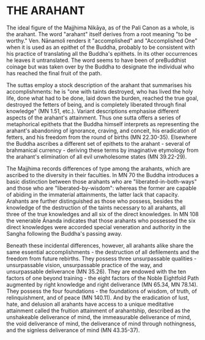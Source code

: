 # THE ARAHANT

The ideal figure of the Majjhima Nikāya, as of the Pali Canon as a whole, is the arahant. The word "arahant" itself derives from a root meaning "to be worthy." Ven. Nānamoli renders it "accomplished" and "Accomplished One" when it is used as an epithet of the Buddha, probably to be consistent with his practice of translating all the Buddha's epithets. In its other occurrences he
leaves it untranslated. The word seems to have been of preBuddhist coinage but was taken over by the Buddha to designate the individual who has reached the final fruit of the path.

The suttas employ a stock description of the arahant that summarises his accomplishments: he is "one with taints destroyed, who has lived the holy life, done what had to be done, laid down the burden, reached the true goal, destroyed the fetters of being, and is completely liberated through final knowledge" (MN 1.51, etc.). Variant descriptions emphasise different aspects of the arahant's attainment. Thus one sutta offers a series of metaphorical epithets that the Buddha himself interprets as representing the arahant's abandoning of ignorance, craving, and conceit, his eradication of fetters, and his freedom from the round of births (MN 22.30-35). Elsewhere the Buddha ascribes a different set of epithets to the arahant - several of brahmanical currency - deriving these terms by imaginative etymology from the arahant's elimination of all evil unwholesome states (MN 39.22-29).

The Majjhima records differences of type among the arahants, which are ascribed to the diversity in their faculties. In MN 70 the Buddha introduces a basic distinction between those arahants who are "liberated-in-both-ways" and those who are "liberated-by-wisdom": whereas the former are capable of abiding in the immaterial attainments, the latter lack that capacity. Arahants are further distinguished as those who possess, besides the knowledge of the destruction of the taints necessary to all arahants, all three of the true knowledges and all six of the direct knowledges. In MN 108 the venerable Ānanda indicates that those arahants who possessed the six direct knowledges were accorded special veneration and authority in the Sangha following the Buddha's passing away.

Beneath these incidental differences, however, all arahants alike share the same essential accomplishments - the destruction of all defilements and the freedom from future rebirths. They possess three unsurpassable qualities - unsurpassable vision, unsurpassable practice of the way, and unsurpassable deliverance (MN 35.26). They are endowed with the ten factors of one beyond training - the eight factors of the Noble Eightfold Path augmented by right knowledge and right deliverance (MN 65.34, MN 78.14). They possess the four foundations - the
foundations of wisdom, of truth, of relinquishment, and of peace (MN 140.11). And by the eradication of lust, hate, and delusion all arahants have access to a unique meditative attainment called the fruition attainment of arahantship, described as the unshakeable deliverance of mind, the immeasurable deliverance of mind, the void deliverance of mind, the deliverance of mind through nothingness, and the signless deliverance of mind (MN 43.35-37).